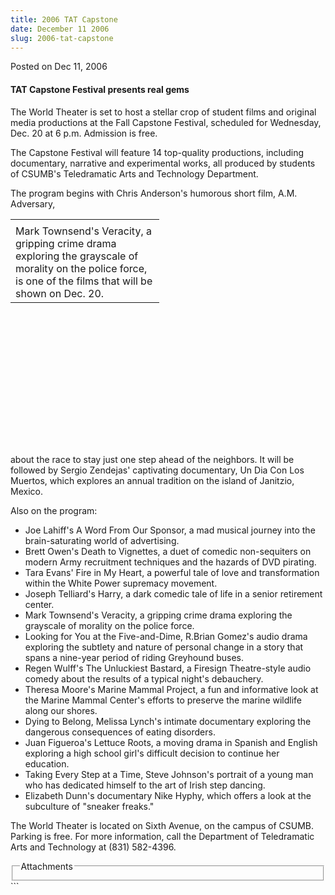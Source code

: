 ```yaml
---
title: 2006 TAT Capstone
date: December 11 2006
slug: 2006-tat-capstone
---
```


  
<span class="date">Posted on Dec 11, 2006 </span>
<h4>TAT Capstone Festival presents real gems</h4>
<p>
  The World Theater is set to host a stellar crop of student films and original
  media productions at the Fall Capstone Festival, scheduled for Wednesday, Dec.
  20 at 6 p.m. Admission is free.
</p>
<p>
  The Capstone Festival will feature 14 top-quality productions, including
  documentary, narrative and experimental works, all produced by students of
  CSUMB&apos;s Teledramatic Arts and Technology Department.
</p>
<p>
  The program begins with Chris Anderson&apos;s humorous short film, A.M.
  Adversary,
</p>
<table style="width:238px; height:360px">
  <tr class="odd">
    <td />
  </tr>
  <tr class="even">
    <td>
      Mark Townsend&apos;s Veracity, a gripping crime drama exploring the
      grayscale of morality on the police force, is one of the films that will
      be shown on Dec. 20.
    </td>
  </tr>
</table>
about the race to stay just one step ahead of the neighbors. It will be followed
by Sergio Zendejas&apos; captivating documentary, Un Dia Con Los Muertos, which
explores an annual tradition on the island of Janitzio, Mexico.
<p>Also on the program:</p>
<ul>
  <li>
    Joe Lahiff&apos;s A Word From Our Sponsor, a mad musical journey into the
    brain-saturating world of advertising.
  </li>
  <li>
    Brett Owen&apos;s Death to Vignettes, a duet of comedic non-sequiters on
    modern Army recruitment techniques and the hazards of DVD pirating.
  </li>
  <li>
    Tara Evans&apos; Fire in My Heart, a powerful tale of love and
    transformation within the White Power supremacy movement.
  </li>
  <li>
    Joseph Telliard&apos;s Harry, a dark comedic tale of life in a senior
    retirement center.
  </li>
  <li>
    Mark Townsend&apos;s Veracity, a gripping crime drama exploring the
    grayscale of morality on the police force.
  </li>
  <li>
    Looking for You at the Five-and-Dime, R.Brian Gomez&apos;s audio drama
    exploring the subtlety and nature of personal change in a story that spans a
    nine-year period of riding Greyhound buses.
  </li>
  <li>
    Regen Wulff&apos;s The Unluckiest Bastard, a Firesign Theatre-style audio
    comedy about the results of a typical night&apos;s debauchery.
  </li>
  <li>
    Theresa Moore&apos;s Marine Mammal Project, a fun and informative look at
    the Marine Mammal Center&apos;s efforts to preserve the marine wildlife
    along our shores.
  </li>
  <li>
    Dying to Belong, Melissa Lynch&apos;s intimate documentary exploring the
    dangerous consequences of eating disorders.
  </li>
  <li>
    Juan Figueroa&apos;s Lettuce Roots, a moving drama in Spanish and English
    exploring a high school girl&apos;s difficult decision to continue her
    education.
  </li>
  <li>
    Taking Every Step at a Time, Steve Johnson&apos;s portrait of a young man
    who has dedicated himself to the art of Irish step dancing.
  </li>
  <li>
    Elizabeth Dunn&apos;s documentary Nike Hyphy, which offers a look at the
    subculture of &quot;sneaker freaks.&quot;
  </li>
</ul>
<p>
  The World Theater is located on Sixth Avenue, on the campus of CSUMB. Parking
  is free. For more information, call the Department of Teledramatic Arts and
  Technology at (831) 582-4396.<br />
</p>
<fieldset class="fieldgroup group-attachments">
  <legend>Attachments</legend>
  <div class="field field-type-emvideo field-field-attach-video">
    <div class="field-items">
      <div class="field-item odd">
        <div class="emvideo emvideo-video emvideo-" />
      </div>
    </div>
  </div>
</fieldset>
```
